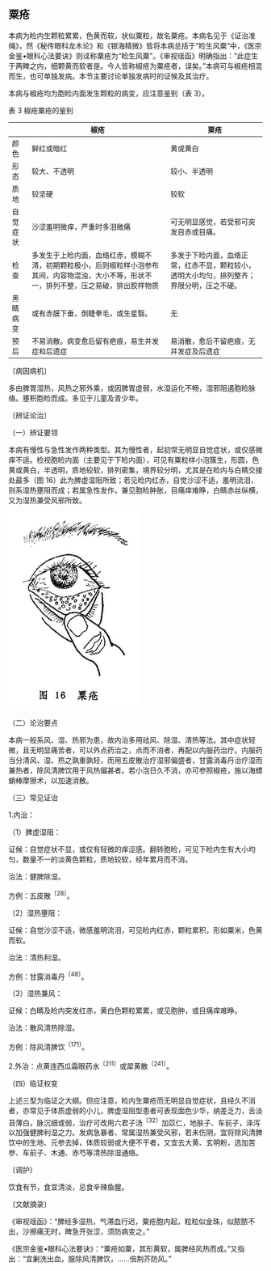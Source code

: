 ## 粟疮

本病为睑内生颗粒累累，色黄而软，状似粟粒，故名粟疮。本病名见于《证治准绳》，然《秘传眼科龙木论》和《银海精微》皆将本病总括于“睑生风粟”中，《医宗金鉴•眼科心法要诀》则迳称粟疮为“睑生风粟”。《审视瑶函》明确指出：“此症生于两睥之内，细颗黄而软者是。今人皆称椒疮为粟疮者，误矣。”本病可与椒疮相混而生，也可单独发病。本节主要讨论单独发病时的证候及其治疗。

本病与椒疮均为胞睑内面发生颗粒的病变，应注意鉴别（表 3）。

表 3 椒疮粟疮的鉴别

|           | 椒疮                                                                                                                                         | 粟疮                                                                                       |
| --------- | -------------------------------------------------------------------------------------------------------------------------------------------- | ------------------------------------------------------------------------------------------ |
| 颜色      | 鲜红或暗红                                                                                                                                   | 黄或黄白                                                                                   |
| 形态      | 较大、不透明                                                                                                                                 | 较小、半透明                                                                               |
| 质地      | 较坚硬                                                                                                                                       | 较软                                                                                       |
| 自觉症状  | 沙涩羞明微痒，严重时多泪微痛                                                                                                                 | 可无明显感觉，若受邪可突发目赤或目痛。                                                     |
| 检查      | 多发生于上睑内面，血络红赤，模糊不清，初期颗粒极小，后则椒粒样小泡参布其间，内容物混浊，大小不等，形状不一，排列不整，压之易破，排出胶样物质 | 多发于下睑内面，血络正常，红赤不显，颗粒较小，透明大小均匀，排列整齐；界限分明，压之不硬。 |
| 黑睛 病变 | 或有赤膜下垂，倒睫拳毛，或生星翳。                                                                                                           | 无                                                                                         |
| 预后      | 不易消散。病变愈后留有疤痕，易生并发症和后遗症                                                                                               | 易消散，愈后不留疤痕，无并发症及后遗症                                                     |

〔病因病机〕

多由脾胃湿热，风热之邪外乘，或因脾胃虚弱，水湿运化不畅，湿邪阻遏胞睑脉络。壅积胞睑而成。多见于儿童及青少年。

〔辨证论治〕

（一）辨证要领

本病有慢性与急性发作两种类型。其为慢性者，起初常无明显自觉症状，或仅感微痒不适。检视胞睑内面（主要见于下睑内面），可见有粟粒样小泡簇生，形圆，色黄或黄白，半透明，质地较软，排列密集，境界较分明，尤其是在睑内与白睛交接处最多（图 16）此为脾虚湿阻所致；若见睑内红赤，自觉沙涩不适，羞明流泪，则系湿热壅阻而成；若属急性发作，兼见胞睑肿胀，目痛痒难睁，白睛赤丝纵横，又为湿热兼受风邪所致。

<img src="./img/16.jpg" style="zoom:50%;" />

（二）论治要点

本病一般系风、湿、热邪为患，故内治多用祛风、除湿、清热等法。其中症状轻微，且无明显痛苦者，可以外点药治之，点而不消者，再配以内服药治疗。内服药当分清风、湿、热之孰重孰轻，而用五皮散治疗湿邪偏盛者，甘露消毒丹治疗湿而兼热者，除风清脾饮用于风热偏甚者。若小泡日久不消，亦可参照椒疮，施以海螵蛸棒摩擦术，以加速消散。

（三）常见证治

1.内治：

（1）脾虚湿阻：

证候：自觉症状不显，或仅有轻微的痒涩感。翻转胞睑，可见下睑内生有大小均匀，数量不一的淡黄色颗粒，质地较软，经年累月而不消。

治法：健脾除湿。

方例：五皮散<sup>〔28〕</sup>。

（2）湿热壅阻：

证候：自觉沙涩不适，微感羞明流泪，可见睑内红赤，颗粒累积，形如粟米，色黄而软。

治法：清热利湿。

方例：甘露消毒丹<sup>〔48〕</sup>。

（3）湿热兼风：

证候：白睛及睑内突发红赤，黄白色颗粒累累，或见胞肿，或目痛痒难睁。

治法：散风清热除湿。

方例：除风清脾饮<sup>〔171〕</sup>。

2.外治：点黄连西瓜霜眼药水<sup>〔211〕</sup>或犀黄散<sup>〔241〕</sup>。

（四）临证权变

上述三型为临证之大纲。但应注意，睑内生粟疮而无明显自觉症状，且经久不消者，亦常见于体质虚弱的小儿，脾虚湿阻型患者可表现面色少华，纳差乏力，舌淡苔薄白，脉沉细或弱，治疗可改用六君子汤<sup>〔32〕</sup>加苡仁，地肤子、车前子，泽泻以加强健脾利湿之力。发病急暴者、常属湿热兼受风邪，若未伤阴，宜将除风清脾饮中的生地、元参去掉，体质较弱或大便不干者，又宜去大黄、玄明粉，选加苦参、车前子、木通、赤芍等清热除湿通络。

〔调护〕

饮食有节，食宜清淡，忌食辛辣鱼腥。

〔文献摘录〕

《审视瑶函》：“脾经多湿热，气滞血行迟，粟疮胞内起，粒粒似金珠，似脓脓不出，沙擦痛无时，睥急开张涩，须防病变之。”

《医宗金鉴•眼科心法要诀》：“粟疮如粟，其形黄软，属脾经风热而成。”又指出：“宜劆洗出血，服除风清脾饮，……倍荆芥防风。”
